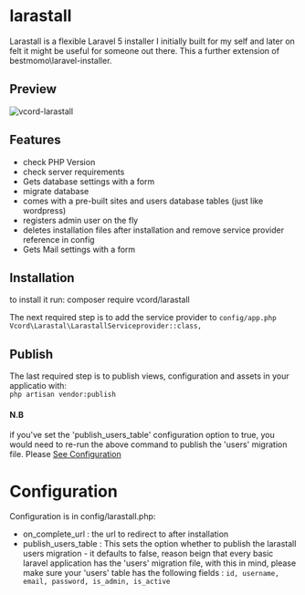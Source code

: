 # larastall
Larastall is a flexible Laravel 5 installer I initially built for my self and later on felt it might be useful for someone out there. This a further extension of bestmomo\laravel-installer.

## Preview
![vcord-larastall](https://dl.dropboxusercontent.com/s/lgkrk1ov3o9qbx6/localhost-8000-install-database-config.png?dl=0  "vcord/larastall")
## Features
+ check PHP Version
+ check server requirements
+ Gets database settings with a form
+ migrate database
+ comes with a pre-built sites and users database tables (just like wordpress)
+ registers admin user on the fly
+ deletes installation files after installation and remove service provider reference in config
+ Gets Mail settings with a form

## Installation
to install it run:
composer require vcord/larastall

The next required step is to add the service provider to `config/app.php` <br>
`Vcord\Larastal\LarastallServiceprovider::class,`

## Publish
The last required step is to publish views, configuration and assets in your applicatio with:<br>
`php artisan vendor:publish`

#### N.B 
if you've set the 'publish_users_table' configuration option to true, you would need to re-run the above command to publish the 'users' migration file. Please [See Configuration](https://github.com/vcord/larastall/README.md#configuration)

# Configuration
Configuration is in config/larastall.php: 
+ on_complete_url : the url to redirect to after installation
+ publish_users_table : This sets the option whether to publish the larastall users migration - it defaults to false, reason beign that    every basic laravel application has the 'users' migration file, with this in mind, please make sure your 'users'  table   has the following fields : `id, username, email, password, is_admin, is_active`



